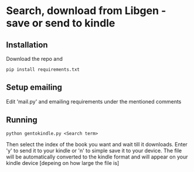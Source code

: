 # Search, download from Libgen - save or send to kindle

## Installation
Download the repo and
```
pip install requirements.txt
```
## Setup emailing
Edit 'mail.py' and emailing requirements under the mentioned comments

## Running
```
python gentokindle.py <Search term>
```
Then select the index of the book you want and wait till it downloads. Enter 'y' to send it to your kindle or 'n' to simple save it to your device. The file will be automatically converted to the kindle format and will appear on your kindle device [depeing on how large the file is]
